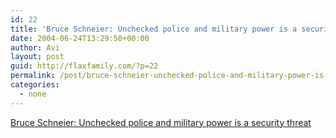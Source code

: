 ```yaml
---
id: 22
title: 'Bruce Schneier: Unchecked police and military power is a security threat'
date: 2004-06-24T13:29:50+00:00
author: Avi
layout: post
guid: http://flaxfamily.com/?p=22
permalink: /post/bruce-schneier-unchecked-police-and-military-power-is-a-security-threat/
categories:
  - none
---
```

[Bruce Schneier: Unchecked police and military power is a security threat](http://www.startribune.com/stories/562/4843840.html)